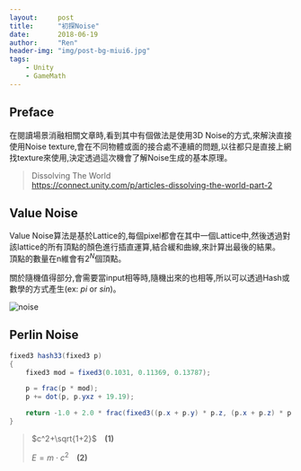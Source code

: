 ```yaml
---
layout:     post
title:      "初探Noise"
date:       2018-06-19
author:     "Ren"
header-img: "img/post-bg-miui6.jpg"
tags:
    - Unity
    - GameMath
---
```

## **Preface**
在閱讀場景消融相關文章時,看到其中有個做法是使用3D Noise的方式,來解決直接使用Noise texture,會在不同物體或面的接合處不連續的問題,以往都只是直接上網找texture來使用,決定透過這次機會了解Noise生成的基本原理。

>Dissolving The World  
>https://connect.unity.com/p/articles-dissolving-the-world-part-2

## **Value Noise**
Value Noise算法是基於Lattice的,每個pixel都會在其中一個Lattice中,然後透過對該lattice的所有頂點的顏色進行插直運算,結合緩和曲線,來計算出最後的結果。  
頂點的數量在n維會有$2^N$個頂點。

關於隨機值得部分,會需要當input相等時,隨機出來的也相等,所以可以透過Hash或數學的方式產生(ex: $pi$ or $sin$)。

![noise](https://renlai1992.github.io/img/in-post/2018-06-19-Noise/noise_value_noise_fade2.jpg)

## **Perlin Noise**

<!--數學算式寫法參考
https://goessner.github.io/markdown-it-texmath/markdown-it-texmath-demo.html
-->

``` csharp
fixed3 hash33(fixed3 p)
{
    fixed3 mod = fixed3(0.1031, 0.11369, 0.13787);

    p = frac(p * mod);
    p += dot(p, p.yxz + 19.19);

    return -1.0 + 2.0 * frac(fixed3((p.x + p.y) * p.z, (p.x + p.z) * p.y, (p.y + p.z) * p.x));
}
```

>$c^2+\sqrt{1+2}$&emsp;**(1)**
>
>$E = m\cdot{c^2}$&emsp;**(2)**